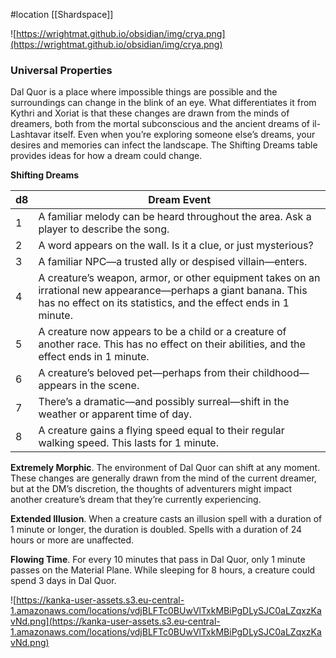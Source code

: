 #location [[Shardspace]]

![https://wrightmat.github.io/obsidian/img/crya.png](https://wrightmat.github.io/obsidian/img/crya.png)

### Universal Properties

Dal Quor is a place where impossible things are possible and the surroundings can change in the blink of an eye. What differentiates it from Kythri and Xoriat is that these changes are drawn from the minds of dreamers, both from the mortal subconscious and the ancient dreams of il-Lashtavar itself.
Even when you’re exploring someone else’s dreams, your desires and memories can infect the landscape. The Shifting Dreams table provides ideas for how a dream could change.

**Shifting Dreams**

| d8 | Dream Event |
| --- | --- |
| 1 | A familiar melody can be heard throughout the area. Ask a player to describe the song. |
| 2 | A word appears on the wall. Is it a clue, or just mysterious? |
| 3 | A familiar NPC—a trusted ally or despised villain—enters. |
| 4 | A creature’s weapon, armor, or other equipment takes on an irrational new appearance—perhaps a giant banana. This has no effect on its statistics, and the effect ends in 1 minute. |
| 5 | A creature now appears to be a child or a creature of another race. This has no effect on their abilities, and the effect ends in 1 minute. |
| 6 | A creature’s beloved pet—perhaps from their childhood— appears in the scene. |
| 7 | There’s a dramatic—and possibly surreal—shift in the weather or apparent time of day. |
| 8 | A creature gains a flying speed equal to their regular walking speed. This lasts for 1 minute. |

**Extremely Morphic**. The environment of Dal Quor can shift at any moment. These changes are generally drawn from the mind of the current dreamer, but at the DM’s discretion, the thoughts of adventurers might impact another creature’s dream that they’re currently experiencing.

**Extended Illusion**. When a creature casts an illusion spell with a duration of 1 minute or longer, the duration is doubled. Spells with a duration of 24 hours or more are unaffected.

**Flowing Time**. For every 10 minutes that pass in Dal Quor, only 1 minute passes on the Material Plane. While sleeping for 8 hours, a creature could spend 3 days in Dal Quor.

![https://kanka-user-assets.s3.eu-central-1.amazonaws.com/locations/vdjBLFTc0BUwVlTxkMBiPgDLySJC0aLZqxzKavNd.png](https://kanka-user-assets.s3.eu-central-1.amazonaws.com/locations/vdjBLFTc0BUwVlTxkMBiPgDLySJC0aLZqxzKavNd.png)
